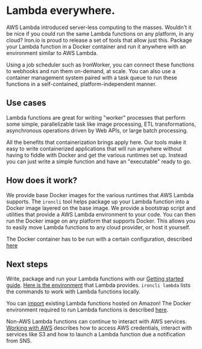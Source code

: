 # Lambda everywhere.

AWS Lambda introduced server-less computing to the masses. Wouldn't it be nice
if you could run the same Lambda functions on any platform, in any cloud?
Iron.io is proud to release a set of tools that allow just this. Package your
Lambda function in a Docker container and run it anywhere with an environment
similar to AWS Lambda.

Using a job scheduler such as IronWorker, you can connect these functions to
webhooks and run them on-demand, at scale. You can also use a container
management system paired with a task queue to run these functions in
a self-contained, platform-independent manner.

## Use cases

Lambda functions are great for writing "worker" processes that perform some
simple, parallelizable task like image processing, ETL transformations,
asynchronous operations driven by Web APIs, or large batch processing.

All the benefits that containerization brings apply here. Our tools make it
easy to write containerized applications that will run anywhere without having
to fiddle with Docker and get the various runtimes set up. Instead you can just
write a simple function and have an "executable" ready to go.

## How does it work?

We provide base Docker images for the various runtimes that AWS Lambda
supports. The `ironcli` tool helps package up your Lambda function into
a Docker image layered on the base image. We provide a bootstrap script and
utilities that provide a AWS Lambda environment to your code. You can then run
the Docker image on any platform that supports Docker. This allows you to
easily move Lambda functions to any cloud provider, or host it yourself.

The Docker container has to be run with a certain configuration, described
[here](./docker-configuration.md)

## Next steps

Write, package and run your Lambda functions with our [Getting started
guide](./getting-started.md). [Here is the environment](./environment.md) that
Lambda provides. `ironcli lambda` lists the commands to work with Lambda
functions locally.

You can [import](./import.md) existing Lambda functions hosted on Amazon!
The Docker environment required to run Lambda functions is described
[here](./docker.md).

Non-AWS Lambda functions can continue to interact with AWS services. [Working
with AWS](./aws.md) describes how to access AWS credentials, interact with
services like S3 and how to launch a Lambda function due a notification from
SNS.
